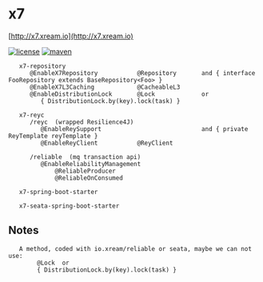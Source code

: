 # x7
   [http://x7.xream.io](http://x7.xream.io)
   
[![license](https://img.shields.io/github/license/x-ream/x7.svg)](https://www.apache.org/licenses/LICENSE-2.0.html)
[![maven](https://img.shields.io/maven-central/v/io.xream.x7/x7-parent.svg)](https://search.maven.org/search?q=io.xream)

       
       x7-repository
          @EnableX7Repository           @Repository       and { interface FooRepository extends BaseRepository<Foo> }
          @EnableX7L3Caching            @CacheableL3
          @EnableDistributionLock       @Lock             or  
             { DistributionLock.by(key).lock(task) }
          
       x7-reyc
          /reyc  (wrapped Resilience4J)
             @EnableReySupport                            and { private ReyTemplate reyTemplate }
             @EnableReyClient           @ReyClient
           
          /reliable  (mq transaction api)
             @EnableReliabilityManagement     
                 @ReliableProducer
                 @ReliableOnConsumed
        
       x7-spring-boot-starter
       
       x7-seata-spring-boot-starter
       
       
## Notes
       A method, coded with io.xream/reliable or seata, maybe we can not use:
            @Lock  or 
            { DistributionLock.by(key).lock(task) }
            
            